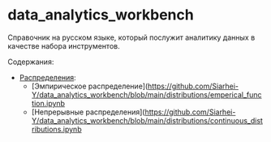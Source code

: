 # data_analytics_workbench
Справочник на русском языке, который послужит аналитику данных в качестве набора инструментов.


Содержания:
-   [Распределения](https://github.com/Siarhei-Y/data_analytics_workbench/tree/main/distributions):
    - [Эмпирическое распределение](https://github.com/Siarhei-Y/data_analytics_workbench/blob/main/distributions/emperical_function.ipynb
    - [Непрерывные распределения](https://github.com/Siarhei-Y/data_analytics_workbench/blob/main/distributions/continuous_distributions.ipynb
    
